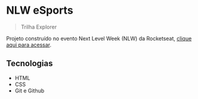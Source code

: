 # NLW eSports

> Trilha Explorer

Projeto construído no evento Next Level Week (NLW) da Rocketseat, 
[clique aqui para acessar](https://luizhb.github.io/nlw-esports-gaming-portifolio/).

## Tecnologias

- HTML
- CSS
- Git e Github
